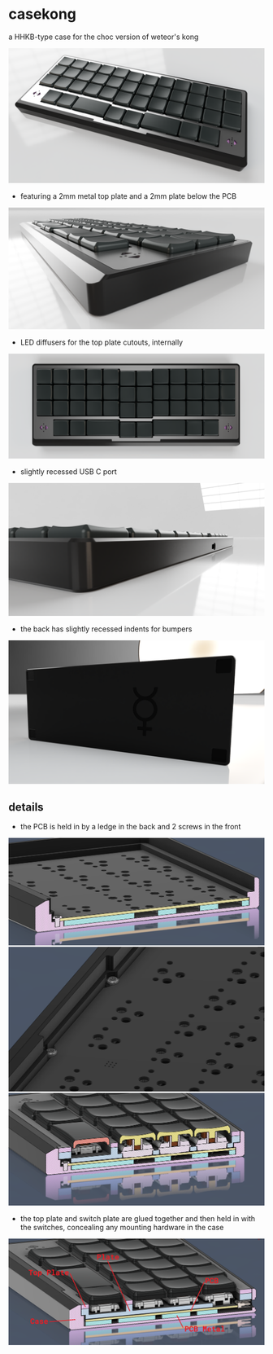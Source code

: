 # casekong
a HHKB-type case for the choc version of weteor's kong

![front](https://github.com/freya-irl/casekong/blob/main/pictures/front.PNG)

- featuring a 2mm metal top plate and a 2mm plate below the PCB

![lip](https://github.com/freya-irl/casekong/blob/main/pictures/lip.PNG)

- LED diffusers for the top plate cutouts, internally

![top](https://github.com/freya-irl/casekong/blob/main/pictures/top.PNG)

- slightly recessed USB C port

![port](https://github.com/freya-irl/casekong/blob/main/pictures/port.PNG)

- the back has slightly recessed indents for bumpers

![back](https://github.com/freya-irl/casekong/blob/main/pictures/back.png)

## details

- the PCB is held in by a ledge in the back and 2 screws in the front

![ledge](https://github.com/freya-irl/casekong/blob/main/pictures/screwledge.PNG)
![screws](https://github.com/freya-irl/casekong/blob/main/pictures/screwhold.PNG)
![screws](https://github.com/freya-irl/casekong/blob/main/pictures/cutscrew.PNG)

- the top plate and switch plate are glued together and then held in with the switches, concealing any mounting hardware in the case

![cutlegends](https://github.com/freya-irl/casekong/blob/main/pictures/cutlegends.png)

